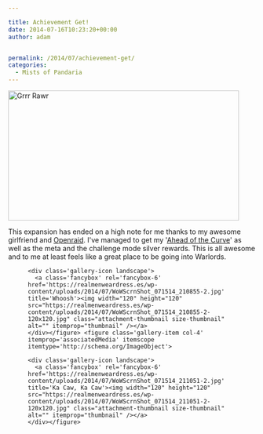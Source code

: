 ```yaml
---

title: Achievement Get!
date: 2014-07-16T10:23:20+00:00
author: adam


permalink: /2014/07/achievement-get/
categories:
  - Mists of Pandaria
---
```

[<img class="alignnone size-large wp-image-638" alt="Grrr Rawr" src="http://realmenweardress.es/wp-content/uploads/2014/07/WoWScrnShot_071514_210754-2-480x271.jpg" width="470" height="265" />](http://realmenweardress.es/wp-content/uploads/2014/07/WoWScrnShot_071514_210754-2.jpg)

This expansion has ended on a high note for me thanks to my awesome girlfriend and [Openraid](http://openraid.org). I've managed to get my '[Ahead of the Curve](http://www.wowhead.com/achievement=8399)' as well as the meta and the challenge mode silver rewards. This is all awesome and to me at least feels like a great place to be going into Warlords.

<div id='635-6' class='gallery gallery-635 gallery-columns-4 gallery-size-thumbnail' itemscope itemtype='http://schema.org/ImageGallery'>
  <div class='gallery-row gallery-col-4 gallery-clear'>
    <figure class='gallery-item col-4' itemprop='associatedMedia' itemscope itemtype='http://schema.org/ImageObject'> 
    
    <div class='gallery-icon landscape'>
      <a class='fancybox' rel='fancybox-6' href='https://realmenweardress.es/wp-content/uploads/2014/07/WoWScrnShot_071514_210855-2.jpg' title='Whoosh'><img width="120" height="120" src="https://realmenweardress.es/wp-content/uploads/2014/07/WoWScrnShot_071514_210855-2-120x120.jpg" class="attachment-thumbnail size-thumbnail" alt="" itemprop="thumbnail" /></a>
    </div></figure> <figure class='gallery-item col-4' itemprop='associatedMedia' itemscope itemtype='http://schema.org/ImageObject'> 
    
    <div class='gallery-icon landscape'>
      <a class='fancybox' rel='fancybox-6' href='https://realmenweardress.es/wp-content/uploads/2014/07/WoWScrnShot_071514_211051-2.jpg' title='Ka Caw, Ka Caw'><img width="120" height="120" src="https://realmenweardress.es/wp-content/uploads/2014/07/WoWScrnShot_071514_211051-2-120x120.jpg" class="attachment-thumbnail size-thumbnail" alt="" itemprop="thumbnail" /></a>
    </div></figure>
  </div>
</div>

<!-- .gallery -->
